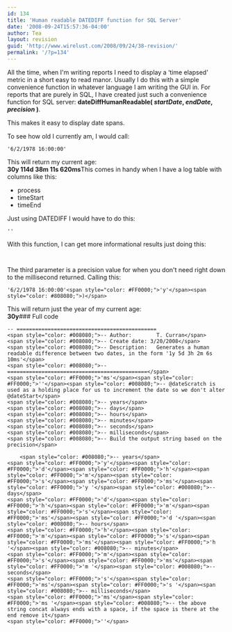 ```yaml
---
id: 134
title: 'Human readable DATEDIFF function for SQL Server'
date: '2008-09-24T15:57:36-04:00'
author: Tea
layout: revision
guid: 'http://www.wirelust.com/2008/09/24/38-revision/'
permalink: '/?p=134'
---
```


All the time, when I'm writing reports I need to display a ‘time elapsed' metric in a short easy to read manor. Usually I do this with a simple convenience function in whatever language I am writing the GUI in. For reports that are purely in SQL, I have created just such a convenience function for SQL server: **dateDiffHumanReadable( *startDate*, *endDate*, *precision* )**.

This makes it easy to display date spans.

To see how old I currently am, I would call:

```tsql
'6/2/1978 16:00:00'
```

  
This will return my current age:  
**30y 114d 38m 11s 620ms**This comes in handy when I have a log table with columns like this:

- process
- timeStart
- timeEnd

Just using DATEDIFF I would have to do this:

```tsql
''
```

With this function, I can get more informational results just doing this:

```tsql
 
```

The third parameter is a precision value for when you don't need right down to the millisecond returned. Calling this:

```tsql
'6/2/1978 16:00:00'<span style="color: #FF0000;">'y'</span><span style="color: #808080;">)</span>
```

  
This will return just the year of my current age:  
**30y**### Full code

```tsql
-- =============================================
<span style="color: #008080;">-- Author:		T. Curran</span>
<span style="color: #008080;">-- Create date: 3/20/2008</span>
<span style="color: #008080;">-- Description:	Generates a human readable difference between two dates, in the form '1y 5d 3h 2m 6s 10ms'</span>
<span style="color: #008080;">-- =============================================</span>
<span style="color: #FF0000;">'ms'</span><span style="color: #FF0000;">''</span><span style="color: #008080;">-- @dateScratch is used as a holding place for us to increment the date so we don't alter @dateStart</span>
<span style="color: #008080;">-- years</span>
<span style="color: #008080;">-- days</span>
<span style="color: #008080;">-- hours</span>
<span style="color: #008080;">-- minutes</span>
<span style="color: #008080;">-- seconds</span>
<span style="color: #008080;">-- milliseconds</span>
<span style="color: #008080;">-- Build the output string based on the precision</span>
 
	<span style="color: #008080;">-- years</span>
<span style="color: #FF0000;">'y'</span><span style="color: #FF0000;">'d'</span><span style="color: #FF0000;">'h'</span><span style="color: #FF0000;">'m'</span><span style="color: #FF0000;">'s'</span><span style="color: #FF0000;">'ms'</span><span style="color: #FF0000;">'y '</span><span style="color: #008080;">-- days</span>
<span style="color: #FF0000;">'d'</span><span style="color: #FF0000;">'h'</span><span style="color: #FF0000;">'m'</span><span style="color: #FF0000;">'s'</span><span style="color: #FF0000;">'ms'</span><span style="color: #FF0000;">'d '</span><span style="color: #008080;">-- hours</span>
<span style="color: #FF0000;">'h'</span><span style="color: #FF0000;">'m'</span><span style="color: #FF0000;">'s'</span><span style="color: #FF0000;">'ms'</span><span style="color: #FF0000;">'h '</span><span style="color: #008080;">-- minutes</span>
<span style="color: #FF0000;">'m'</span><span style="color: #FF0000;">'s'</span><span style="color: #FF0000;">'ms'</span><span style="color: #FF0000;">'m '</span><span style="color: #008080;">-- seconds</span>
<span style="color: #FF0000;">'s'</span><span style="color: #FF0000;">'ms'</span><span style="color: #FF0000;">'s '</span><span style="color: #008080;">-- milliseconds</span>
<span style="color: #FF0000;">'ms'</span><span style="color: #FF0000;">'ms '</span><span style="color: #008080;">-- the above string concat always ends with a space, if the space is there at the end remove it</span>
<span style="color: #FF0000;">''</span>
```